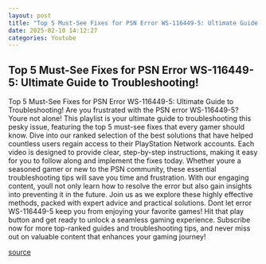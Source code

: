 ```yaml
---
layout: post
title: "Top 5 Must-See Fixes for PSN Error WS-116449-5: Ultimate Guide to Troubleshooting!"
date: 2025-02-10 14:12:27
categories: Youtube
---
```


## Top 5 Must-See Fixes for PSN Error WS-116449-5: Ultimate Guide to Troubleshooting!

Top 5 Must-See Fixes for PSN Error WS-116449-5: Ultimate Guide to Troubleshooting!
Are you frustrated with the PSN error WS-116449-5? Youre not alone! This playlist is your ultimate guide to troubleshooting this pesky issue, featuring the top 5 must-see fixes that every gamer should know. 
Dive into our ranked selection of the best solutions that have helped countless users regain access to their PlayStation Network accounts. Each video is designed to provide clear, step-by-step instructions, making it easy for you to follow along and implement the fixes today. 
Whether youre a seasoned gamer or new to the PSN community, these essential troubleshooting tips will save you time and frustration. With our engaging content, youll not only learn how to resolve the error but also gain insights into preventing it in the future.
Join us as we explore these highly effective methods, packed with expert advice and practical solutions. Dont let error WS-116449-5 keep you from enjoying your favorite games! Hit that play button and get ready to unlock a seamless gaming experience. 
Subscribe now for more top-ranked guides and troubleshooting tips, and never miss out on valuable content that enhances your gaming journey!

[source](https://www.youtube.com/playlist?list=PL0cZAtbAu9PhxZKGQG20jYsaO-B00vl6P)